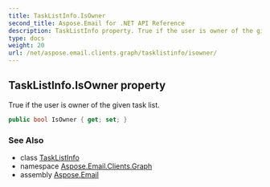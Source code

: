 ```yaml
---
title: TaskListInfo.IsOwner
second_title: Aspose.Email for .NET API Reference
description: TaskListInfo property. True if the user is owner of the given task list
type: docs
weight: 20
url: /net/aspose.email.clients.graph/tasklistinfo/isowner/
---
```

## TaskListInfo.IsOwner property

True if the user is owner of the given task list.

```csharp
public bool IsOwner { get; set; }
```

### See Also

* class [TaskListInfo](../)
* namespace [Aspose.Email.Clients.Graph](../../tasklistinfo/)
* assembly [Aspose.Email](../../../)


